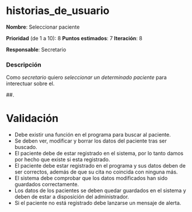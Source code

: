 # historias_de_usuario

**Nombre**: Seleccionar paciente

**Prioridad** (de 1 a 10): 8 
**Puntos estimados**: 7
**Iteración**: 8

**Responsable**: Secretario

### Descripción

Como *secretario* quiero *seleccionar un determinado paciente* para interectuar sobre el.

##.
# Validación

* Debe existir una función en el programa para buscar al paciente.
* Se deben ver, modificar y borrar los datos del paciente tras ser buscado.
* El paciente debe de estar registrado en el sistema, por lo tanto damos por hecho que existe si esta registrado.
* El paciente debe estar registrado en el programa y sus datos deben de ser correctos, además de que su cita no coincida con ninguna más.
* El sistema debe comprobar que los datos modificados han sido guardados correctamente.
* Los datos de los pacientes se deben quedar guardados en el sistema y deben de estar a disposición del administrador.
* Si el paciente no está registrado debe lanzarse un mensaje de alerta.
